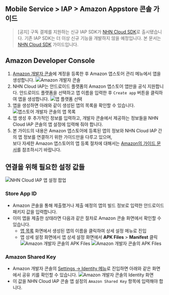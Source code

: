 ## Mobile Service > IAP > Amazon Appstore 콘솔 가이드

> [공지]
> 구독 결제를 지원하는 신규 IAP SDK가 [NHN Cloud SDK](http://docs.toast.com/ko/TOAST/ko/toast-sdk/overview/)로 출시됐습니다.
> 기존 IAP SDK는 더 이상 신규 기능을 개발하지 않을 예정입니다.
> 본 문서는 [NHN Cloud SDK](http://docs.toast.com/ko/TOAST/ko/toast-sdk/overview/) 가이드입니다.

## Amazon Developer Console
1. [Amazon 개발자 콘솔](https://developer.amazon.com/)에 계정을 등록한 후 Amazon 앱스토어 관리 메뉴에서 앱을 생성합니다.
   ![Amazon 개발자 콘솔](http://static.toastoven.net/prod_iap/amazon_developer_console_eng.png)
2. NHN Cloud IAP는 안드로이드 플랫폼의 Amazon 앱스토어 앱만을 공식 지원합니다. 안드로이드 플랫폼을 선택하고 앱 이름을 입력한 후 `Create app` 버튼을 클릭하여 앱을 생성합니다.
   ![앱 플랫폼 선택](http://static.toastoven.net/prod_iap/amazon_appmenu_0_eng.png)
3. 앱을 생성하면 아래와 같이 생성된 앱의 목록을 확인할 수 있습니다.
   ![앱스토어 개발자 콘솔의 앱 목록](http://static.toastoven.net/prod_iap/amazon_appmenu_1_eng.png)
4. 앱 생성 후 추가적인 정보를 입력하고, 개발자 콘솔에서 제공하는 정보들을 NHN Cloud IAP 콘솔의 앱 설정에 입력해 줘야 합니다.
5. 본 가이드의 내용은 Amazon 앱스토어에 등록된 앱의 정보와 NHN Cloud IAP 간의 앱 정보를 연결하기 위한 가이드만을 다루고 있으며, <br/> 보다 자세한 Amazon 앱스토어의 앱 등록 절차에 대해서는 [Amazon의 가이드 문서](https://developer.amazon.com/apps-and-games/documentation)를 참조하시기 바랍니다.

## 연결을 위해 필요한 설정 값들
![NHN Cloud IAP 앱 설정 팝업](http://static.toastoven.net/prod_iap/amazon_iap_console_kor.png)
### Store App ID
- Amazon 콘솔을 통해 제출했거나 제출 예정의 앱의 빌드 정보로 입력한 안드로이드 패키지 값을 입력합니다.
- 이미 앱을 제출한 상태라면 다음과 같은 절차로 Amazon 콘솔 화면에서 확인할 수 있습니다.
  - [앱 목록](https://developer.amazon.com/apps-and-games/console/apps/list.html) 화면에서 생성된 앱의 이름을 클릭하여 상세 설정 메뉴로 진입
  - 앱 상세 설정 화면에서 앱 상세 설정 화면에서 **APK Files** > **Manifest** 클릭
    ![Amazon 개발자 콘솔의 APK Files](http://static.toastoven.net/prod_iap/amazon_app_store_id_01.png)
    ![Amazon 개발자 콘솔의 APK Files](http://static.toastoven.net/prod_iap/amazon_app_store_id_02.png)


### Amazon Shared Key
- Amazon 개발자 콘솔의 [Settings -> Identity 메뉴](https://developer.amazon.com/settings/console/sdk/shared-key)로 진입하면 아래와 같은 화면에서 공유 키를 확인할 수 있습니다.
  ![Amazon 개발자 콘솔의 Identity 화면](http://static.toastoven.net/prod_iap/amazon_appmenu_3_eng.png)
- 이 값을 NHN Cloud IAP 콘솔 앱 설정의 `Amazon Shared Key` 항목에 입력해야 합니다.
